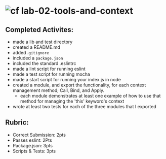 ![cf](https://i.imgur.com/7v5ASc8.png) lab-02-tools-and-context
======

## Completed Activites:
* made a lib and test directory
* created a README.md
* added .`gitignore`
* included a `package.json`
* included the standard .eslintrc
* made a lint script for running eslint
* made a test script for running mocha
* made a start script for running your index.js in node
* created a module, and export the functionality, for each context management method; Call, Bind, and Apply.
  * each module demonstrates at least one example of how to use that method for managing the 'this' keyword's context
* wrote at least two tests for each of the three modules that I exported

## Rubric:
* Correct Submission: 2pts
* Passes eslint: 2Pts
* Package.json: 3pts
* Scripts & Tests: 3pts
